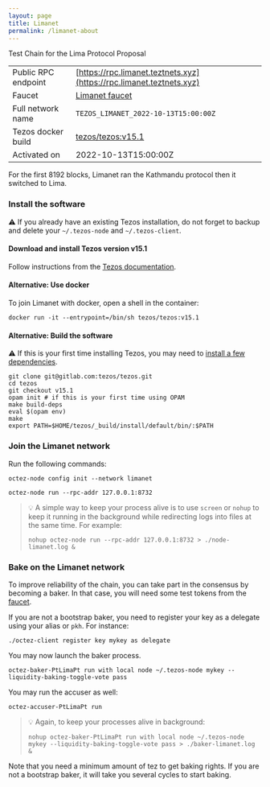 ```yaml
---
layout: page
title: Limanet
permalink: /limanet-about
---
```


Test Chain for the Lima Protocol Proposal

| | |
|-------|---------------------|
| Public RPC endpoint | [https://rpc.limanet.teztnets.xyz](https://rpc.limanet.teztnets.xyz) |
| Faucet | [Limanet faucet](https://faucet.limanet.teztnets.xyz) |
| Full network name | `TEZOS_LIMANET_2022-10-13T15:00:00Z` |
| Tezos docker build | [tezos/tezos:v15.1](https://hub.docker.com/r/tezos/tezos/tags?page=1&ordering=last_updated&name=v15.1) |
| Activated on | 2022-10-13T15:00:00Z || Block Explorers | [TzKT](https://limanet.tzkt.io) |


For the first 8192 blocks, Limanet ran the Kathmandu protocol then it switched to Lima.


### Install the software

⚠️  If you already have an existing Tezos installation, do not forget to backup and delete your `~/.tezos-node` and `~/.tezos-client`.


#### Download and install Tezos version v15.1

Follow instructions from the [Tezos documentation](https://tezos.gitlab.io/introduction/howtoget.html#installing-binaries).


#### Alternative: Use docker

To join Limanet with docker, open a shell in the container:

```
docker run -it --entrypoint=/bin/sh tezos/tezos:v15.1
```

#### Alternative: Build the software

⚠️  If this is your first time installing Tezos, you may need to [install a few dependencies](https://tezos.gitlab.io/introduction/howtoget.html#setting-up-the-development-environment-from-scratch).

```
git clone git@gitlab.com:tezos/tezos.git
cd tezos
git checkout v15.1
opam init # if this is your first time using OPAM
make build-deps
eval $(opam env)
make
export PATH=$HOME/tezos/_build/install/default/bin/:$PATH
```

### Join the Limanet network

Run the following commands:

```
octez-node config init --network limanet

octez-node run --rpc-addr 127.0.0.1:8732
```

> 💡 A simple way to keep your process alive is to use `screen` or `nohup` to keep it running in the background while redirecting logs into files at the same time. For example:
>
> ```bash=13
> nohup octez-node run --rpc-addr 127.0.0.1:8732 > ./node-limanet.log &
> ```


### Bake on the Limanet network

To improve reliability of the chain, you can take part in the consensus by becoming a baker. In that case, you will need some test tokens from the [faucet](https://faucet.limanet.teztnets.xyz).

If you are not a bootstrap baker, you need to register your key as a delegate using your alias or `pkh`. For instance:
```bash=2
./octez-client register key mykey as delegate
```

You may now launch the baker process.
```bash=3
octez-baker-PtLimaPt run with local node ~/.tezos-node mykey --liquidity-baking-toggle-vote pass
```

You may run the accuser as well:
```bash=3
octez-accuser-PtLimaPt run
```

> 💡 Again, to keep your processes alive in background:
>
> ```bash=4
> nohup octez-baker-PtLimaPt run with local node ~/.tezos-node mykey --liquidity-baking-toggle-vote pass > ./baker-limanet.log &
> ```

Note that you need a minimum amount of tez to get baking rights. If you are not a bootstrap baker, it will take you several cycles to start baking.


